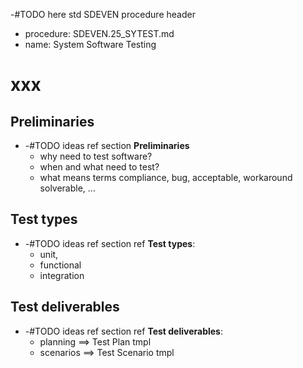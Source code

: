 
-#TODO here std SDEVEN procedure header




* procedure: SDEVEN.25_SYTEST.md
* name: System Software Testing

# xxx

## Preliminaries

* -#TODO ideas ref section **Preliminaries**
    * why need to test software?
    * when and what need to test?
    * what means terms compliance, bug, acceptable, workaround solverable, ...





## Test types

* -#TODO ideas ref section ref **Test types**:
    * unit,
    * functional
    * integration 




## Test deliverables

* -#TODO ideas ref section ref **Test deliverables**:
    * planning ==> Test Plan tmpl
    * scenarios ==> Test Scenario tmpl



